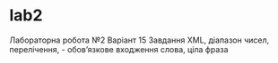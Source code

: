 # lab2
Лабораторна робота №2 Варіант 15 Завдання
XML, діапазон чисел, перелічення, - обов’язкове входження слова, ціла фраза
